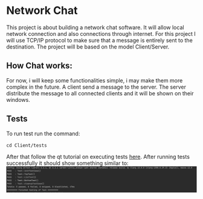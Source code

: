# Network Chat
This project is about building a network chat software. It will allow local network connection and also connections through internet.
For this project I will use TCP/IP protocol to make sure that a message is entirely sent to the destination.
The project will be based on the model Client/Server.

## How Chat works:
For now, i will keep some functionalities simple, i may make them more complex in the future.
A client send a message to the server.
The server distribute the message to all connected clients and it will be shown on their windows.

## Tests
To run test run the command:
```
cd Client/tests
```
After that follow the qt tutorial on executing tests [here](https://doc.qt.io/qt-5/qttestlib-tutorial1-example.html).
After running tests successfully it should show something similar to:
![tests](https://github.com/teyalite/NetworkChat/blob/main/ScreenShots/running%20tests.png)